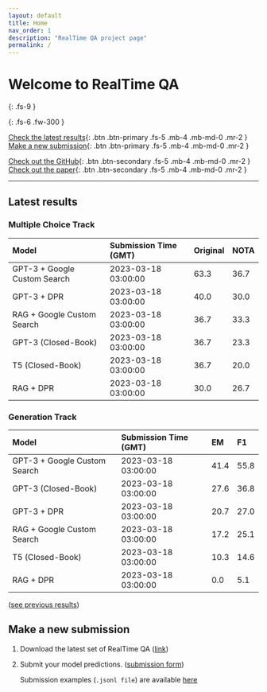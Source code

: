 ```yaml
---
layout: default
title: Home
nav_order: 1
description: "RealTime QA project page"
permalink: /
---
```


# Welcome to RealTime QA
{: .fs-9 }


{: .fs-6 .fw-300 }

[Check the latest results](#latest-results){: .btn .btn-primary .fs-5 .mb-4 .mb-md-0 .mr-2 } [Make a new submission](#make-a-new-submission){: .btn .btn-primary .fs-5 .mb-4 .mb-md-0 .mr-2 }

[Check out the GitHub](https://github.com/realtimeqa/realtimeqa_public){: .btn .btn-secondary .fs-5 .mb-4 .mb-md-0 .mr-2 } [Check out the paper](https://arxiv.org/abs/2207.13332){: .btn .btn-secondary .fs-5 .mb-4 .mb-md-0 .mr-2 }

---

## Latest results 

### Multiple Choice Track

| Model        | Submission Time (GMT) | Original | NOTA | 
|:-------------|:---------|:---------|:-----|
|GPT-3 + Google Custom Search|2023-03-18 03:00:00|63.3|36.7|
|GPT-3 + DPR|2023-03-18 03:00:00|40.0|30.0|
|RAG + Google Custom Search|2023-03-18 03:00:00|36.7|33.3|
|GPT-3 (Closed-Book)|2023-03-18 03:00:00|36.7|23.3|
|T5 (Closed-Book)|2023-03-18 03:00:00|36.7|20.0|
|RAG + DPR|2023-03-18 03:00:00|30.0|26.7|



### Generation Track

| Model        | Submission Time (GMT) | EM | F1 | 
|:-------------|:---------|:---------|:-----|
|GPT-3 + Google Custom Search|2023-03-18 03:00:00|41.4|55.8|
|GPT-3 (Closed-Book)|2023-03-18 03:00:00|27.6|36.8|
|GPT-3 + DPR|2023-03-18 03:00:00|20.7|27.0|
|RAG + Google Custom Search|2023-03-18 03:00:00|17.2|25.1|
|T5 (Closed-Book)|2023-03-18 03:00:00|10.3|14.6|
|RAG + DPR|2023-03-18 03:00:00|0.0|5.1|



([see previous results](https://realtimeqa.github.io/docs/results/2022/))

## Make a new submission

1. Download the latest set of RealTime QA ([link](https://github.com/realtimeqa/realtimeqa_public))

1. Submit your model predictions. ([submission form](https://forms.gle/6xANYtedAf8UrqyY8))

    Submission examples (`.jsonl file`) are available [here](https://github.com/realtimeqa/realtimeqa_public/tree/main/baseline_results)
